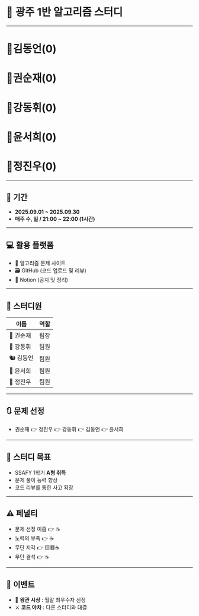 # 👑 광주 1반 알고리즘 스터디

---

# 👑김동언(0)

# 👑권순재(0)

# 👑강동휘(0)

# 👑윤서희(0)

# 👑정진우(0)

---

## 📅 기간

- **2025.09.01 ~ 2025.09.30**
- **매주 수, 일 / 21:00 ~ 22:00 (1시간)**

---

## 💻 활용 플랫폼

- 🔗 알고리즘 문제 사이트
- 🗃️ GitHub (코드 업로드 및 리뷰)
- 📒 Notion (공지 및 정리)

---

## 👥 스터디원

| 이름      | 역할 |
| --------- | ---- |
| 🐥 권순재 | 팀장 |
| 🐰 강동휘 | 팀원 |
| 🐿️ 김동언 | 팀원 |
| 🦊 윤서희 | 팀원 |
| 🐳 정진우 | 팀원 |

---

## 🔃 문제 선정

- 권순재 👉 정진우 👉 강동휘 👉 김동언 👉 윤서희

---

## 🎯 스터디 목표

- SSAFY 1학기 **A형 취득**
- 문제 풀이 능력 향상
- 코드 리뷰를 통한 사고 확장

---

## ⚠️ 페널티

- 문제 선정 미흡 👉 ☕
- 노력의 부족 👉 ☕
- 무단 지각 👉 🟨🟥☕
- 무단 결석 👉 ☕

---

## 🎁 이벤트

- 👑 **왕관 시상** : 월말 최우수자 선정
- ⚔️ **코드 야차** : 다른 스터디와 대결
